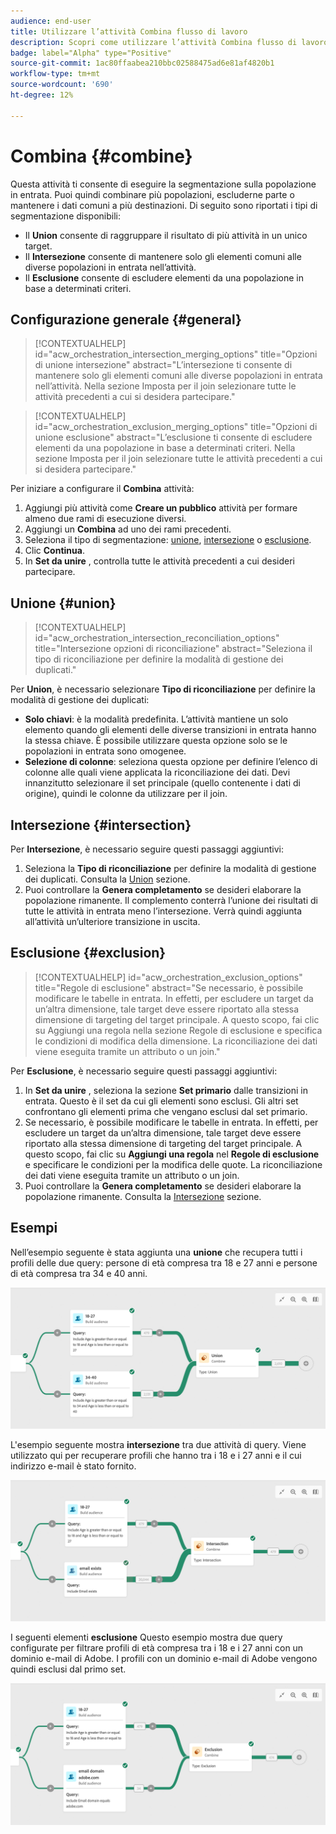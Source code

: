 ```yaml
---
audience: end-user
title: Utilizzare l’attività Combina flusso di lavoro
description: Scopri come utilizzare l’attività Combina flusso di lavoro
badge: label="Alpha" type="Positive"
source-git-commit: 1ac80ffaabea210bbc02588475ad6e81af4820b1
workflow-type: tm+mt
source-wordcount: '690'
ht-degree: 12%

---
```



# Combina {#combine}

Questa attività ti consente di eseguire la segmentazione sulla popolazione in entrata. Puoi quindi combinare più popolazioni, escluderne parte o mantenere i dati comuni a più destinazioni. Di seguito sono riportati i tipi di segmentazione disponibili:

<!--
The **Combine** activity can be placed after any other activity, but not at the beginning of the workflow. Any activity can be placed after the **Combine**.
-->

* Il **Union** consente di raggruppare il risultato di più attività in un unico target.
* Il **Intersezione** consente di mantenere solo gli elementi comuni alle diverse popolazioni in entrata nell’attività.
* Il **Esclusione** consente di escludere elementi da una popolazione in base a determinati criteri.

## Configurazione generale {#general}

>[!CONTEXTUALHELP]
>id="acw_orchestration_intersection_merging_options"
>title="Opzioni di unione intersezione"
>abstract="L’intersezione ti consente di mantenere solo gli elementi comuni alle diverse popolazioni in entrata nell’attività. Nella sezione Imposta per il join selezionare tutte le attività precedenti a cui si desidera partecipare."

>[!CONTEXTUALHELP]
>id="acw_orchestration_exclusion_merging_options"
>title="Opzioni di unione esclusione"
>abstract="L’esclusione ti consente di escludere elementi da una popolazione in base a determinati criteri. Nella sezione Imposta per il join selezionare tutte le attività precedenti a cui si desidera partecipare."

Per iniziare a configurare il **Combina** attività:

1. Aggiungi più attività come **Creare un pubblico** attività per formare almeno due rami di esecuzione diversi.
1. Aggiungi un **Combina** ad uno dei rami precedenti.
1. Seleziona il tipo di segmentazione: [unione](#union), [intersezione](#intersection) o [esclusione](#exclusion).
1. Clic **Continua**.
1. In **Set da unire** , controlla tutte le attività precedenti a cui desideri partecipare.

## Unione {#union}

>[!CONTEXTUALHELP]
>id="acw_orchestration_intersection_reconciliation_options"
>title="Intersezione opzioni di riconciliazione"
>abstract="Seleziona il tipo di riconciliazione per definire la modalità di gestione dei duplicati."

Per **Union**, è necessario selezionare **Tipo di riconciliazione** per definire la modalità di gestione dei duplicati:

* **Solo chiavi**: è la modalità predefinita. L’attività mantiene un solo elemento quando gli elementi delle diverse transizioni in entrata hanno la stessa chiave. È possibile utilizzare questa opzione solo se le popolazioni in entrata sono omogenee.
* **Selezione di colonne**: seleziona questa opzione per definire l’elenco di colonne alle quali viene applicata la riconciliazione dei dati. Devi innanzitutto selezionare il set principale (quello contenente i dati di origine), quindi le colonne da utilizzare per il join.

## Intersezione {#intersection}

Per **Intersezione**, è necessario seguire questi passaggi aggiuntivi:

1. Seleziona la **Tipo di riconciliazione** per definire la modalità di gestione dei duplicati. Consulta la [Union](#union) sezione.
1. Puoi controllare la **Genera completamento** se desideri elaborare la popolazione rimanente. Il complemento conterrà l’unione dei risultati di tutte le attività in entrata meno l’intersezione. Verrà quindi aggiunta all’attività un’ulteriore transizione in uscita.

## Esclusione {#exclusion}

>[!CONTEXTUALHELP]
>id="acw_orchestration_exclusion_options"
>title="Regole di esclusione"
>abstract="Se necessario, è possibile modificare le tabelle in entrata. In effetti, per escludere un target da un’altra dimensione, tale target deve essere riportato alla stessa dimensione di targeting del target principale. A questo scopo, fai clic su Aggiungi una regola nella sezione Regole di esclusione e specifica le condizioni di modifica della dimensione. La riconciliazione dei dati viene eseguita tramite un attributo o un join."

Per **Esclusione**, è necessario seguire questi passaggi aggiuntivi:

1. In **Set da unire** , seleziona la sezione **Set primario** dalle transizioni in entrata. Questo è il set da cui gli elementi sono esclusi. Gli altri set confrontano gli elementi prima che vengano esclusi dal set primario.
1. Se necessario, è possibile modificare le tabelle in entrata. In effetti, per escludere un target da un’altra dimensione, tale target deve essere riportato alla stessa dimensione di targeting del target principale. A questo scopo, fai clic su **Aggiungi una regola** nel **Regole di esclusione** e specificare le condizioni per la modifica delle quote. La riconciliazione dei dati viene eseguita tramite un attributo o un join.
1. Puoi controllare la **Genera completamento** se desideri elaborare la popolazione rimanente. Consulta la [Intersezione](#intersection) sezione.

## Esempi

Nell’esempio seguente è stata aggiunta una **unione** che recupera tutti i profili delle due query: persone di età compresa tra 18 e 27 anni e persone di età compresa tra 34 e 40 anni.

![](../assets/workflow-union-example.png)

L&#39;esempio seguente mostra **intersezione** tra due attività di query. Viene utilizzato qui per recuperare profili che hanno tra i 18 e i 27 anni e il cui indirizzo e-mail è stato fornito.

![](../assets/workflow-intersection-example.png)

I seguenti elementi **esclusione** Questo esempio mostra due query configurate per filtrare profili di età compresa tra i 18 e i 27 anni con un dominio e-mail di Adobe. I profili con un dominio e-mail di Adobe vengono quindi esclusi dal primo set.

![](../assets/workflow-exclusion-example.png)


